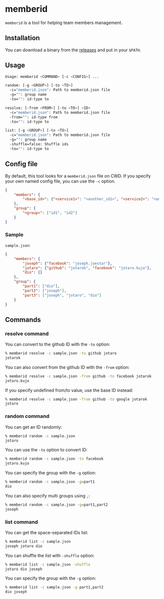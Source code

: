 # memberid

`memberid` is a tool for helping team members management.

## Installation

You can download a binary from the [releases](https://github.com/navy/memberid/releases) and put in your `$PATH`.

## Usage

```bash
Usage: memberid <COMMAND> [-c <CONFIG>] ...

random: [-g <GROUP>] [-to <TO>]
  -c="memberid.json": Path to memberid.json file
  -g="": group name
  -to="": id-type to

resolve: [-from <FROM>] [-to <TO>] <ID>
  -c="memberid.json": Path to memberid.json file
  -from="": id-type from
  -to="": id-type to

list: [-g <GROUP>] [-to <TO>]
  -c="memberid.json": Path to memberid.json file
  -g="": group name
  -shuffle=false: Shuffle ids
  -to="": id-type to
```

## Config file

By default, this tool looks for a `memberid.json` file on CWD. If you specify your own named config file, you can use the `-c` option.

```json
{
    "members": {
        "<base_id>": {"<service1>": "<another_id1>", "<service2>": "<another_id2>"}
    },
    "group": {
        "<group>": ["id1", "id2"]
    }
}
```

### Sample

`sample.json`:

```json
{
    "members": {
        "joseph": {"facebook": "joseph.joestar"},
        "jotaro": {"github": "jotarok", "facebook": "jotaro.kujo"},
        "dio": {}
    },
    "group": {
        "part1": ["dio"],
        "part2": ["joseph"],
        "part3": ["joseph", "jotaro", "dio"]
    }
}
```

## Commands

### resolve command

You can convert to the github ID with the `-to` option:

```bash
% memberid resolve -c sample.json -to github jotaro
jotarok
```

You can also convert from the github ID with the `-from` option:

```bash
% memberid resolve -c sample.json -from github -to facebook jotarok
jotaro.kujo
```

If you specify undefined from/to value, use the base ID instead:

```bash
% memberid resolve -c sample.json -from github -to google jotarok
jotaro
```

### random command

You can get an ID randomly:

```bash
% memberid random -c sample.json
jotaro
```

You can use the `-to` option to convert ID:

```bash
% memberid random -c sample.json -to facebook
jotaro.kujo
```

You can specify the group with the `-g` option:

```bash
% memberid random -c sample.json -g=part1
dio
```

You can also specify multi groups using `,`:

```bash
% memberid random -c sample.json -g=part1,part2
joseph
```

### list command

You can get the space-separated IDs list:

```bash
% memberid list -c sample.json
joseph jotaro dio
```

You can shuffle the list with `-shuffle` option:

```bash
% memberid list -c sample.json -shuffle
jotaro dio joseph
```

You can specify the group with the `-g` option:

```bash
% memberid list -c sample.json -g part1,part2
dio joseph
```

